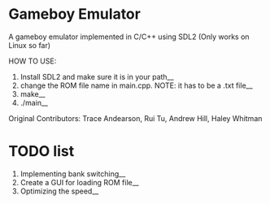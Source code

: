 # Gameboy Emulator
A gameboy emulator implemented in C/C++ using SDL2 (Only works on Linux so far)

HOW TO USE: 
1. Install SDL2 and make sure it is in your path__
2. change the ROM file name in main.cpp. NOTE: it has to be a .txt file__
2. make__
3. ./main__

Original Contributors: Trace Andearson, Rui Tu, Andrew Hill, Haley Whitman

# TODO list
1. Implementing bank switching__
2. Create a GUI for loading ROM file__
3. Optimizing the speed__
